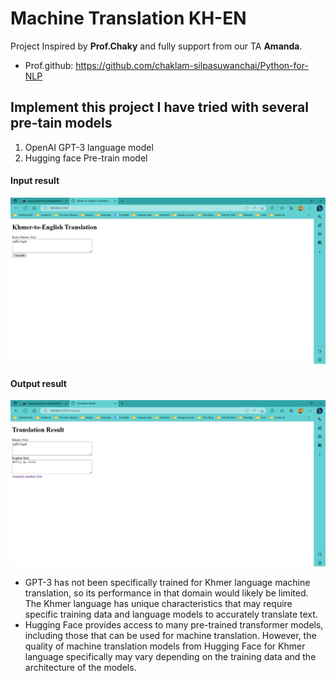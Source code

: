# Machine Translation KH-EN
Project Inspired by **Prof.Chaky** and fully support from our TA **Amanda**.
- Prof.github: https://github.com/chaklam-silpasuwanchai/Python-for-NLP

## Implement this project I have tried with several pre-tain models
1. OpenAI GPT-3 language model
2. Hugging face Pre-train model 
#### Input result
<img src="https://github.com/rambosorn/NLP_Project/blob/main/Translate%20your%20own%20language/image/input.png" alt="Alt text"
title="Optional title">
#### Output result
<img src="https://github.com/rambosorn/NLP_Project/blob/main/Translate%20your%20own%20language/image/result.png" title="Optional title">

- GPT-3 has not been specifically trained for Khmer language machine translation, so its performance in that domain would likely be limited. The Khmer language has unique characteristics that may require specific training data and language models to accurately translate text.
- Hugging Face provides access to many pre-trained transformer models, including those that can be used for machine translation. However, the quality of machine translation models from Hugging Face for Khmer language specifically may vary depending on the training data and the architecture of the models.


